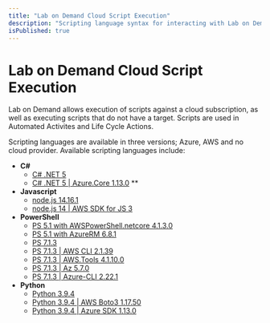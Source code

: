 ```yaml
---
title: "Lab on Demand Cloud Script Execution"
description: "Scripting language syntax for interacting with Lab on Demand and Cloud providers."
isPublished: true
---
```


# Lab on Demand Cloud Script Execution

Lab on Demand allows execution of scripts against a cloud subscription, as well as executing scripts that do not have a target. Scripts are used in Automated Activites and Life Cycle Actions.

Scripting languages are available in three versions; Azure, AWS  and no cloud provider. Available scripting languages include: 

- **C#**
    - [C# .NET 5](Csharp-.NET-5.md) 
    - [C# .NET 5 | Azure.Core 1.13.0](Csharp-.NET-5-Azure.-Core-1.13.0.md) **
- **Javascript**
    - [node.js 14.16.1](Node-js-14-16-1.md)
    - [node.js 14 | AWS SDK for JS 3](node-14.16.1_aws-sdk-3.13.1.md) 
- **PowerShell**
    - [PS 5.1 with AWSPowerShell.netcore 4.1.3.0](powershell_5.1-awspowershell.netcore_4.1.3.0.md) 
    - [PS 5.1 with AzureRM 6.8.1](powershell_5.1-azurerm_6.8.1.md)
    - [PS 7.1.3](PS-7.1.3.md) 
    - [PS 7.1.3 | AWS CLI 2.1.39](PS-7.1.3-AWS-CLI-2.1.39.md) 
    - [PS 7.1.3 | AWS.Tools 4.1.10.0](powershell_7.1.3-aws.tools_4.1.10.0.md)
    - [PS 7.1.3 | Az 5.7.0](powershell_7.1.3-azure_az_5.7.0.md)
    - [PS 7.1.3 | Azure-CLI 2.22.1](PS-7.1.3-Azure-CLI-2.22.1.md) 
- **Python**
    - [Python 3.9.4](Python-3.9.4.md)
    - [Python 3.9.4 | AWS Boto3 1.17.50](python_3.9.4-aws_boto3_1.17.50.md)
    - [Python 3.9.4 | Azure SDK 1.13.0](python_3.9.4-azure_sdk_1.13.0.md)
